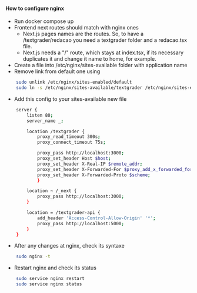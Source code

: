 #### How to configure nginx

- Run docker compose up
- Frontend next routes should match with nginx ones
    - Next.js pages names are the routes. So, to have a /textgrader/redacao you need a textgrader folder and a redacao.tsx file. 
    - Next.js needs a "/" route, which stays at index.tsx, if its necessary duplicates it and change it name to home, for example. 
- Create a file into /etc/nginx/sites-available folder with application name
- Remove link from default one using
```bash
    sudo unlink /etc/nginx/sites-enabled/default
    sudo ln -s /etc/nginx/sites-available/textgrader /etc/nginx/sites-enabled
```
- Add this config to your sites-available new file
```bash
    server {
        listen 80;
        server_name _;

        location /textgrader {
            proxy_read_timeout 300s;
            proxy_connect_timeout 75s;

            proxy_pass http://localhost:3000;
            proxy_set_header Host $host;
            proxy_set_header X-Real-IP $remote_addr;
            proxy_set_header X-Forwarded-For $proxy_add_x_forwarded_for;
            proxy_set_header X-Forwarded-Proto $scheme;
            }

        location ~ /_next {
            proxy_pass http://localhost:3000;
        }

        location = /textgrader-api {
            add_header 'Access-Control-Allow-Origin' '*';
            proxy_pass http://localhost:5000;
        }
    }

```
- After any changes at nginx, check its syntaxe
```bash
    sudo nginx -t
```
- Restart nginx and check its status
```bash
    sudo service nginx restart
    sudo service nginx status
```